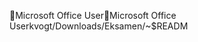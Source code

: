 Microsoft Office User                                 M i c r o s o f t   O f f i c e   U s e r   k v o g t / D o w n l o a d s / E k s a m e n / ~ $ R E A D M 